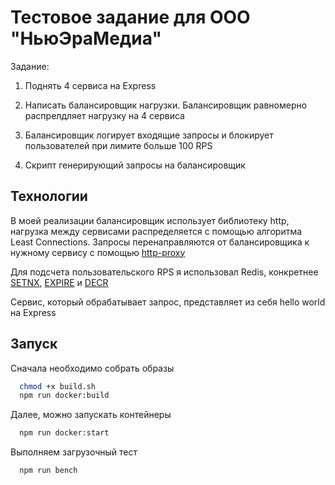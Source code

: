 
# Тестовое задание для ООО "НьюЭраМедиа"

Задание:

1. Поднять 4 сервиса на Express

2. Написать балансировщик нагрузки. Балансировщик равномерно распрелдляет нагрузку на 4 сервиса

3. Балансировщик логирует входящие запросы и блокирует пользователей при лимите больше 100 RPS

4. Скрипт генерирующий запросы на балансировщик


## Технологии

В моей реализации балансировщик использует библиотеку http, нагрузка между сервисами 
распределяется с помощью алгоритма Least Connections. Запросы перенаправляются от балансировщика
к нужному сервису с помощью [http-proxy](https://www.npmjs.com/package/http-proxy)

Для подсчета пользовательского RPS я использовал Redis, 
конкретнее [SETNX](https://redis.io/commands/setnx/), 
[EXPIRE](https://redis.io/commands/expire/) и [DECR](https://redis.io/commands/decr/)  

Сервис, который обрабатывает запрос, представляет из себя hello world на Express

## Запуск

Сначала необходимо собрать образы

```bash
  chmod +x build.sh
  npm run docker:build
```

Далее, можно запускать контейнеры


```bash
  npm run docker:start
```

Выполняем загрузочный тест


```bash
  npm run bench
```
